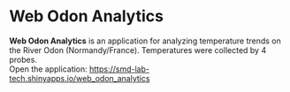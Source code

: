 # Web Odon Analytics

**Web Odon Analytics** is an application for analyzing temperature trends on the River Odon (Normandy/France). 
Temperatures were collected by 4 probes.  
Open the application: https://smd-lab-tech.shinyapps.io/web_odon_analytics
